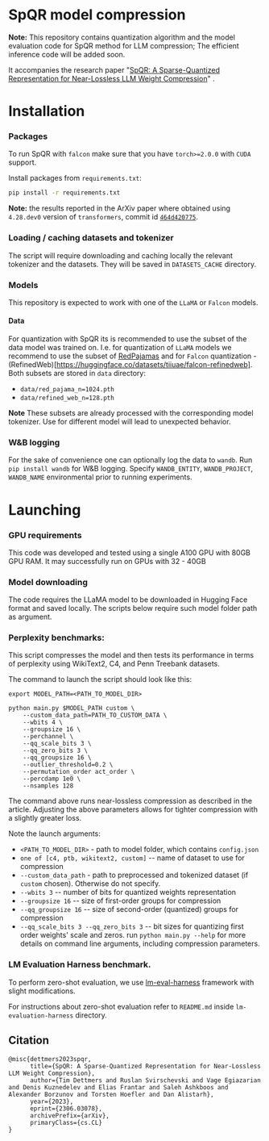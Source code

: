 # SpQR model compression


**Note:** This repository contains quantization algorithm and the model evaluation code for SpQR method for LLM compression; 
The efficient inference code will be added soon.
    
It accompanies the research paper "[SpQR: A Sparse-Quantized Representation for Near-Lossless LLM Weight Compression](https://arxiv.org/abs/2306.03078)" .

# Installation

### Packages

To run SpQR with `falcon` make sure that you have `torch>=2.0.0` with `CUDA` support.

Install packages from `requirements.txt`:
```bash
pip install -r requirements.txt
```

__Note:__ the results reported in the ArXiv paper where obtained using `4.28.dev0` version of `transformers`, commit id [`464d420775`](https://github.com/huggingface/transformers/archive/464d420775653885760e30d24d3703e14f4e8a14.zip).


### Loading / caching datasets and tokenizer

The script will require downloading and caching locally the relevant tokenizer and the datasets. They will be saved in `DATASETS_CACHE` directory.

### Models

This repository is expected to work with one of the `LLaMA` or `Falcon` models.

#### Data

For quantization with SpQR its is recommended to use the subset of the data model 
was trained on. I.e. for quantization of `LLaMA` models we recommend to use the subset
of [RedPajamas](https://huggingface.co/datasets/togethercomputer/RedPajama-Data-1T-Sample) and for `Falcon` quantization - (RefinedWeb)[https://huggingface.co/datasets/tiiuae/falcon-refinedweb]. Both subsets 
are stored in `data` directory: 
* `data/red_pajama_n=1024.pth`
* `data/refined_web_n=128.pth`
  
**Note** These subsets are already processed with the corresponding model tokenizer. Use for different model will lead to
unexpected behavior.

### W&B logging

For the sake of convenience one can optionally log the data to `wandb`.
Run `pip install wandb` for W&B logging.
Specify `WANDB_ENTITY`, `WANDB_PROJECT`, `WANDB_NAME` environmental prior to running experiments.

# Launching

### GPU requirements
This code was developed and tested using a single A100 GPU with 80GB GPU RAM. It may successfully run on GPUs with 32 - 40GB   

### Model downloading
The code requires the LLaMA model to be downloaded in Hugging Face format and saved locally. The scripts below require such model folder path as argument.

### Perplexity benchmarks:
This script compresses the model and then tests its performance in terms of perplexity using WikiText2, 
C4, and Penn Treebank datasets. 

The command to launch the script should look like this: 

```
export MODEL_PATH=<PATH_TO_MODEL_DIR>

python main.py $MODEL_PATH custom \
    --custom_data_path=PATH_TO_CUSTOM_DATA \
    --wbits 4 \
    --groupsize 16 \
    --perchannel \
    --qq_scale_bits 3 \
    --qq_zero_bits 3 \
    --qq_groupsize 16 \
    --outlier_threshold=0.2 \
    --permutation_order act_order \
    --percdamp 1e0 \
    --nsamples 128 
```
The command above runs near-lossless compression as described in the article. Adjusting the above parameters allows for tighter compression with a slightly greater loss. 

Note the launch arguments:
- `<PATH_TO_MODEL_DIR>` - path to model folder, which contains `config.json `
- `one of [c4, ptb, wikitext2, custom]` -- name of dataset to use for compression
- `--custom_data_path` - path to preprocessed and tokenized dataset (if `custom` chosen). Otherwise do not specify.
- `--wbits 3` -- number of bits for quantized weights representation
- `--groupsize 16` -- size of first-order groups for compression
- `--qq_groupsize 16` -- size of second-order (quantized) groups for compression
- `--qq_scale_bits 3 --qq_zero_bits 3` -- bit sizes for quantizing first order weights' scale and zeros.
run `python main.py --help` for more details on command line arguments, including compression parameters.

### LM Evaluation Harness benchmark.

To perform zero-shot evaluation, we use [lm-eval-harness](https://github.com/EleutherAI/lm-evaluation-harness) framework with slight modifications. 

For instructions about zero-shot evaluation refer to `README.md` inside `lm-evaluation-harness` directory.

## Citation
```
@misc{dettmers2023spqr,
      title={SpQR: A Sparse-Quantized Representation for Near-Lossless LLM Weight Compression}, 
      author={Tim Dettmers and Ruslan Svirschevski and Vage Egiazarian and Denis Kuznedelev and Elias Frantar and Saleh Ashkboos and Alexander Borzunov and Torsten Hoefler and Dan Alistarh},
      year={2023},
      eprint={2306.03078},
      archivePrefix={arXiv},
      primaryClass={cs.CL}
}
```
